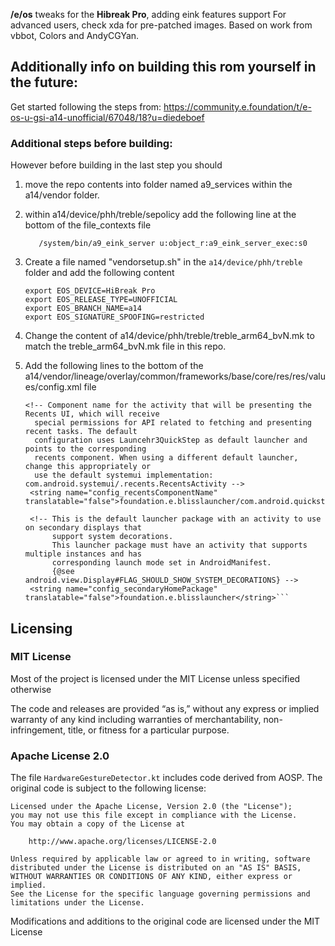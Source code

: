 **/e/os** tweaks for the **Hibreak Pro**, adding eink features support
For advanced users, check xda for pre-patched images. Based on work from vbbot, Colors and AndyCGYan.

## Additionally info on building this rom yourself in the future:
Get started following the steps from: https://community.e.foundation/t/e-os-u-gsi-a14-unofficial/67048/18?u=diedeboef

### Additional steps before building:
However before building in the last step you should 
1. move the repo contents into folder named a9_services within the a14/vendor folder.
2. within a14/device/phh/treble/sepolicy add the following line at the bottom of the file_contexts file
    
    ```
       /system/bin/a9_eink_server u:object_r:a9_eink_server_exec:s0
    ```

3. Create a file named "vendorsetup.sh" in the `a14/device/phh/treble` folder and add the following content
    
    ```
    export EOS_DEVICE=HiBreak Pro
    export EOS_RELEASE_TYPE=UNOFFICIAL
    export EOS_BRANCH_NAME=a14
    export EOS_SIGNATURE_SPOOFING=restricted
    ```
4. Change the content of a14/device/phh/treble/treble_arm64_bvN.mk to match the treble_arm64_bvN.mk file in this repo.
5. Add the following lines to the bottom of the a14/vendor/lineage/overlay/common/frameworks/base/core/res/res/values/config.xml file
   ```
   <!-- Component name for the activity that will be presenting the Recents UI, which will receive
     special permissions for API related to fetching and presenting recent tasks. The default
     configuration uses Launcehr3QuickStep as default launcher and points to the corresponding
     recents component. When using a different default launcher, change this appropriately or
     use the default systemui implementation: com.android.systemui/.recents.RecentsActivity -->
    <string name="config_recentsComponentName" translatable="false">foundation.e.blisslauncher/com.android.quickstep.RecentsActivity</string>

    <!-- This is the default launcher package with an activity to use on secondary displays that
         support system decorations.
         This launcher package must have an activity that supports multiple instances and has
         corresponding launch mode set in AndroidManifest.
         {@see android.view.Display#FLAG_SHOULD_SHOW_SYSTEM_DECORATIONS} -->
    <string name="config_secondaryHomePackage" translatable="false">foundation.e.blisslauncher</string>```

## Licensing

### MIT License
Most of the project is licensed under the MIT License unless specified otherwise

The code and releases are provided “as is,” without any express or implied warranty of any kind including warranties of merchantability, non-infringement, title, or fitness for a particular purpose.

### Apache License 2.0
The file `HardwareGestureDetector.kt` includes code derived from AOSP. The original code is subject to the following license:

    Licensed under the Apache License, Version 2.0 (the "License");
    you may not use this file except in compliance with the License.
    You may obtain a copy of the License at

        http://www.apache.org/licenses/LICENSE-2.0

    Unless required by applicable law or agreed to in writing, software
    distributed under the License is distributed on an "AS IS" BASIS,
    WITHOUT WARRANTIES OR CONDITIONS OF ANY KIND, either express or implied.
    See the License for the specific language governing permissions and
    limitations under the License.

Modifications and additions to the original code are licensed under the MIT License
